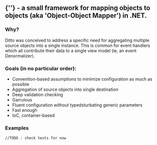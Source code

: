 ## {''} - a small framework for mapping objects to objects (aka 'Object-Object Mapper') in .NET.

### Why?
Ditto was conceived to address a specific need for aggregating multiple source objects into a single instance. This is common for event handlers which all contribute their data to a single view model (ie, an event Denormalizer).

### Goals (in no particular order):
* Convention-based assumptions to minimize configuration as much as possible
* Aggregation of source objects into single destination
* Deep validation checking
* Garrulous
* Fluent configuration without typedsturbating generic parameters
* Fast enough
* IoC, container-based

### Examples
    //TODO : check tests for now